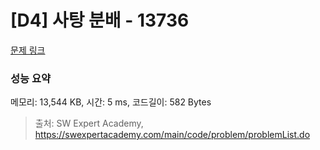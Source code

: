 # [D4] 사탕 분배 - 13736 

[문제 링크](https://swexpertacademy.com/main/code/problem/problemDetail.do?contestProbId=AX8BB5d6T7gDFARO) 

### 성능 요약

메모리: 13,544 KB, 시간: 5 ms, 코드길이: 582 Bytes



> 출처: SW Expert Academy, https://swexpertacademy.com/main/code/problem/problemList.do